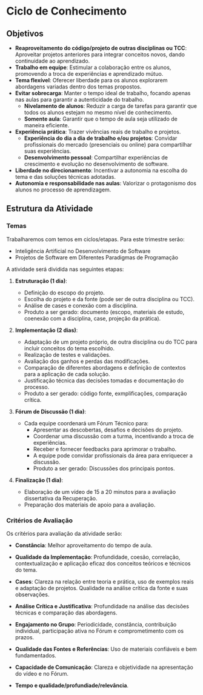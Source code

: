 # Ciclo de Conhecimento


## Objetivos
- **Reaproveitamento do código/projeto de outras disciplinas ou TCC**: Aproveitar projetos anteriores para integrar conceitos novos, dando continuidade ao aprendizado.
- **Trabalho em equipe**: Estimular a colaboração entre os alunos, promovendo a troca de experiências e aprendizado mútuo.
- **Tema flexível**: Oferecer liberdade para os alunos explorarem abordagens variadas dentro dos temas propostos.
- **Evitar sobrecarga**: Manter o tempo ideal de trabalho, focando apenas nas aulas para garantir a autenticidade do trabalho.
  - **Nivelamento de alunos**: Reduzir a carga de tarefas para garantir que todos os alunos estejam no mesmo nível de conhecimento.
  - **Somente aula**: Garantir que o tempo de aula seja utilizado de maneira eficiente.
- **Experiência prática**: Trazer vivências reais de trabalho e projetos.
  - **Experiência do dia a dia de trabalho e/ou projetos**: Convidar profissionais do mercado (presenciais ou online) para compartilhar suas experiências.
  - **Desenvolvimento pessoal**: Compartilhar experiências de crescimento e evolução no desenvolvimento de software.
- **Liberdade no direcionamento**: Incentivar a autonomia na escolha do tema e das soluções técnicas adotadas.
- **Autonomia e responsabilidade nas aulas**: Valorizar o protagonismo dos alunos no processo de aprendizagem.

## Estrutura da Atividade

### Temas
Trabalharemos com temos em ciclos/etapas. Para este trimestre serão:
- Inteligência Artificial no Desenvolvimento de Software
- Projetos de Software em Diferentes Paradigmas de Programação

A atividade será dividida nas seguintes etapas:

1. **Estruturação (1 dia)**: 
   - Definição do escopo do projeto.
   - Escolha do projeto e da fonte (pode ser de outra disciplina ou TCC).
   - Análise de cases e conexão com a disciplina.
   - Produto a ser gerado: documento (escopo, materiais de estudo, coenexão com a disciplina, case, projeção da prática).

2. **Implementação (2 dias)**: 
   - Adaptação de um projeto próprio, de outra disciplina ou do TCC para incluir conceitos do tema escolhido.
   - Realização de testes e validações.
   - Avaliação dos ganhos e perdas das modificações.
   - Comparação de diferentes abordagens e definição de contextos para a aplicação de cada solução.
   - Justificação técnica das decisões tomadas e documentação do processo.
   - Produto a ser gerado: código fonte, exmplificações, comparação crítica.

3. **Fórum de Discussão (1 dia)**: 
   - Cada equipe coordenará um Fórum Técnico para:
     - Apresentar as descobertas, desafios e decisões do projeto.
     - Coordenar uma discussão com a turma, incentivando a troca de experiências.
     - Receber e fornecer feedbacks para aprimorar o trabalho.
     - A equipe pode convidar profissionais da área para enriquecer a discussão.
     - Produto a ser gerado: Discussões dos principais pontos.

4. **Finalização (1 dia)**: 
   - Elaboração de um vídeo de 15 a 20 minutos para a avaliação dissertativa da Recuperação.
   - Preparação dos materiais de apoio para a avaliação.

### Critérios de Avaliação

Os critérios para avaliação da atividade serão:

- **Constância**: Melhor aproveitamento do tempo de aula.
- **Qualidade da Implementação**: Profundidade, coesão, correlação, contextualização e aplicação eficaz dos conceitos teóricos e técnicos do tema.
- **Cases**: Clareza na relação entre teoria e prática, uso de exemplos reais e adaptação de projetos. Qualidade na análise crítica da fonte e suas observações.
- **Análise Crítica e Justificativa**: Profundidade na análise das decisões técnicas e comparação das abordagens.
- **Engajamento no Grupo**: Periodicidade, constância, contribuição individual, participação ativa no Fórum e comprometimento com os prazos.
- **Qualidade das Fontes e Referências**: Uso de materiais confiáveis e bem fundamentados.
- **Capacidade de Comunicação**: Clareza e objetividade na apresentação do vídeo e no Fórum.

- **Tempo e qualidade/profundiade/relevância**.
